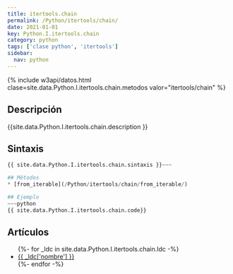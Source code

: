 ```yaml
---
title: itertools.chain
permalink: /Python/itertools/chain/
date: 2021-01-01
key: Python.I.itertools.chain
category: python
tags: ['clase python', 'itertools']
sidebar: 
  nav: python
---
```


{% include w3api/datos.html clase=site.data.Python.I.itertools.chain.metodos valor="itertools/chain" %}

## Descripción
{{site.data.Python.I.itertools.chain.description }}

## Sintaxis
~~~python
{{ site.data.Python.I.itertools.chain.sintaxis }}~~~

## Métodos
* [from_iterable](/Python/itertools/chain/from_iterable/)

## Ejemplo
~~~python
{{ site.data.Python.I.itertools.chain.code}}
~~~

## Artículos
<ul>
{%- for _ldc in site.data.Python.I.itertools.chain.ldc -%}
   <li>
       <a href="{{_ldc['url'] }}">{{ _ldc['nombre'] }}</a>
   </li>
{%- endfor -%}
</ul>
